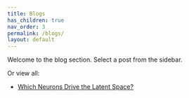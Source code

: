 ```yaml
---
title: Blogs
has_children: true
nav_order: 3
permalink: /blogs/
layout: default
---
```



Welcome to the blog section. Select a post from the sidebar.

Or view all:

- [Which Neurons Drive the Latent Space?](/blogs/blog1/)
